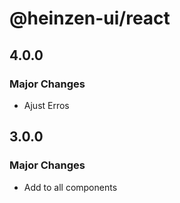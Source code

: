 # @heinzen-ui/react

## 4.0.0

### Major Changes

- Ajust Erros

## 3.0.0

### Major Changes

- Add to all components
